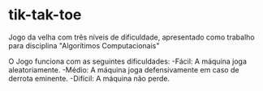 # tik-tak-toe
Jogo da velha com três níveis de dificuldade, apresentado como trabalho para disciplina "Algorítimos Computacionais"

O Jogo funciona com as seguintes dificuldades:
-Fácil: A máquina joga aleatoriamente.
-Médio: A máquina joga defensivamente em caso de derrota eminente.
-Difícil: A máquina não perde.
